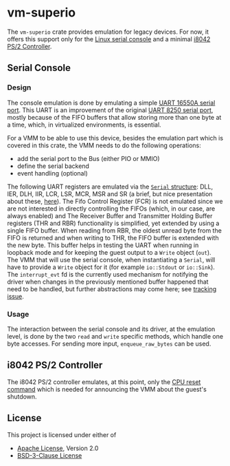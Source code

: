 # vm-superio


The `vm-superio` crate provides emulation for legacy devices. For now, it offers
this support only for the
[Linux serial console](https://en.wikipedia.org/wiki/Linux_console) and a minimal
[i8042 PS/2 Controller](https://wiki.osdev.org/%228042%22_PS/2_Controller).

## Serial Console

### Design

The console emulation is done by emulating a simple
[UART 16550A serial port](https://en.wikipedia.org/wiki/16550_UART).
This UART is an improvement of the original
[UART 8250 serial port](https://en.wikibooks.org/w/index.php?title=Serial_Programming/8250_UART_Programming&section=15#Serial_COM_Port_Memory_and_I/O_Allocation),
mostly because of the FIFO buffers that allow storing more than one byte at a
time, which, in virtualized environments, is essential.

For a VMM to be able to use this device, besides the emulation part which is
covered in this crate, the VMM needs to do the following operations:
- add the serial port to the Bus (either PIO or MMIO)
- define the serial backend
- event handling (optional)

The following UART registers are emulated via the
[`Serial` structure](src/serial.rs): DLL, IER, DLH, IIR, LCR, LSR, MCR, MSR and
SR (a brief, but nice presentation about these,
[here](https://www.lammertbies.nl/comm/info/serial-uart#regs)).
The Fifo Control Register (FCR) is not emulated since we are not interested in
directly controlling the FIFOs (which, in our case, are always enabled) and
The Receiver Buffer and Transmitter Holding Buffer registers (THR and RBR)
functionality is simplified, yet extended by using a single FIFO buffer. When
reading from RBR, the oldest unread byte from the FIFO is returned and when
writing to THR, the FIFO buffer is extended with the new byte. This buffer helps
in testing the UART when running in loopback mode and for keeping the guest
output to a `Write` object (`out`). The VMM that will use the serial console,
when instantiating a `Serial`, will have to provide a `Write` object for it (for
example `io::Stdout` or `io::Sink`).
The `interrupt_evt` fd is the currently used mechanism for notifying the driver
when changes in the previously mentioned buffer happened that need to be
handled, but further abstractions may come here; see
[tracking issue](https://github.com/rust-vmm/vm-superio/issues/7).

### Usage

The interaction between the serial console and its driver, at the emulation
level, is done by the two `read` and `write` specific methods, which handle
one byte accesses. For sending more input, `enqueue_raw_bytes` can be used.

## i8042 PS/2 Controller

The i8042 PS/2 controller emulates, at this point, only the
[CPU reset command](https://wiki.osdev.org/%228042%22_PS/2_Controller#CPU_Reset)
which is needed for announcing the VMM about the guest's shutdown.

## License

This project is licensed under either of

- [Apache License](http://www.apache.org/licenses/LICENSE-2.0), Version 2.0
- [BSD-3-Clause License](https://opensource.org/licenses/BSD-3-Clause)
